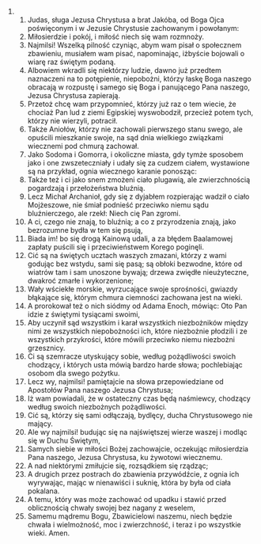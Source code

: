 <ol>
  <li>
    <ol>
      <li>Judas, sługa Jezusa Chrystusa a brat Jakóba, od Boga Ojca poświęconym i w Jezusie Chrystusie zachowanym i powołanym:</li>
      <li>Miłosierdzie i pokój, i miłość niech się wam rozmnoży.</li>
      <li>Najmilsi! Wszelką pilność czyniąc, abym wam pisał o społecznem zbawieniu, musiałem wam pisać, napominając, iżbyście bojowali o wiarę raz świętym podaną.</li>
      <li>Albowiem wkradli się niektórzy ludzie, dawno już przedtem naznaczeni na to potępienie, niepobożni, którzy łaskę Boga naszego obracają w rozpustę i samego się Boga i panującego Pana naszego, Jezusa Chrystusa zapierają.</li>
      <li>Przetoż chcę wam przypomnieć, którzy już raz o tem wiecie, że chociaż Pan lud z ziemi Egipskiej wyswobodził, przecież potem tych, którzy nie wierzyli, potracił.</li>
      <li>Także Aniołów, którzy nie zachowali pierwszego stanu swego, ale opuścili mieszkanie swoje, na sąd dnia wielkiego związkami wiecznemi pod chmurą zachował.</li>
      <li>Jako Sodoma i Gomorra, i okoliczne miasta, gdy tymże sposobem jako i one zwszeteczniały i udały się za cudzem ciałem, wystawione są na przykład, ognia wiecznego karanie ponosząc:</li>
      <li>Także też i ci jako snem zmożeni ciało plugawią, ale zwierzchnością pogardzają i przełożeństwa bluźnią.</li>
      <li>Lecz Michał Archanioł, gdy się z dyjabłem rozpierając wadził o ciało Mojżeszowe, nie śmiał podnieść przeciwko niemu sądu bluźnierczego, ale rzekł: Niech cię Pan zgromi.</li>
      <li>A ci, czego nie znają, to bluźnią; a co z przyrodzenia znają, jako bezrozumne bydła w tem się psują,</li>
      <li>Biada im! bo się drogą Kainową udali, a za błędem Baalamowej zapłaty puścili się i przeciwieństwem Korego poginęli.</li>
      <li>Cić są na świętych ucztach waszych zmazani, którzy z wami godując bez wstydu, sami się pasą; są obłoki bezwodne, które od wiatrów tam i sam unoszone bywają; drzewa zwiędłe nieużyteczne, dwakroć zmarłe i wykorzenione;</li>
      <li>Wały wściekłe morskie, wyrzucające swoje sprośności, gwiazdy błąkające się, którym chmura ciemności zachowana jest na wieki.</li>
      <li>A prorokował też o nich siódmy od Adama Enoch, mówiąc: Oto Pan idzie z świętymi tysiącami swoimi,</li>
      <li>Aby uczynił sąd wszystkim i karał wszystkich niezbożników między nimi ze wszystkich niepobożności ich, które niezbożnie płodzili i ze wszystkich przykrości, które mówili przeciwko niemu niezbożni grzesznicy.</li>
      <li>Ci są szemracze utyskujący sobie, według pożądliwości swoich chodzący, i których usta mówią bardzo harde słowa; pochlebiając osobom dla swego pożytku.</li>
      <li>Lecz wy, najmilsi! pamiętajcie na słowa przepowiedziane od Apostołów Pana naszego Jezusa Chrystusa;</li>
      <li>Iż wam powiadali, że w ostateczny czas będą naśmiewcy, chodzący według swoich niezbożnych pożądliwości.</li>
      <li>Cić są, którzy się sami odłączają, bydlęcy, ducha Chrystusowego nie mający.</li>
      <li>Ale wy najmilsi! budując się na najświętszej wierze waszej i modląc się w Duchu Świętym,</li>
      <li>Samych siebie w miłości Bożej zachowajcie, oczekując miłosierdzia Pana naszego, Jezusa Chrystusa, ku żywotowi wiecznemu.</li>
      <li>A nad niektórymi zmiłujcie się, rozsądkiem się rządząc;</li>
      <li>A drugich przez postrach do zbawienia przywódźcie, z ognia ich wyrywając, mając w nienawiści i suknię, która by była od ciała pokalana.</li>
      <li>A temu, który was może zachować od upadku i stawić przed oblicznością chwały swojej bez nagany z weselem,</li>
      <li>Samemu mądremu Bogu, Zbawicielowi naszemu, niech będzie chwała i wielmożność, moc i zwierzchność, i teraz i po wszystkie wieki. Amen.</li>
    </ol>
  </li>
</ol>